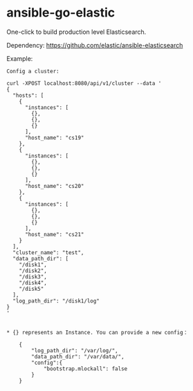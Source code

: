 # ansible-go-elastic
One-click to build production level Elasticsearch.

Dependency: https://github.com/elastic/ansible-elasticsearch


Example:

    Config a cluster:
    
    curl -XPOST localhost:8080/api/v1/cluster --data '
    {
      "hosts": [
        {
          "instances": [
            {},
            {},
            {}
          ],
          "host_name": "cs19"
        },
        {
          "instances": [
            {},
            {},
            {}
          ],
          "host_name": "cs20"
        },
        {
          "instances": [
            {},
            {},
            {}
          ],
          "host_name": "cs21"
        }
      ],
      "cluster_name": "test",
      "data_path_dir": [
        "/disk1",
        "/disk2",
        "/disk3",
        "/disk4",
        "/disk5"
      ],
      "log_path_dir": "/disk1/log"
    }
    '
    
    
    * {} represents an Instance. You can provide a new config：

    	{
    		"log_path_dir": "/var/log/",
    		"data_path_dir": "/var/data/",
    		"config":{
    			"bootstrap.mlockall": false
    		}
    	}
